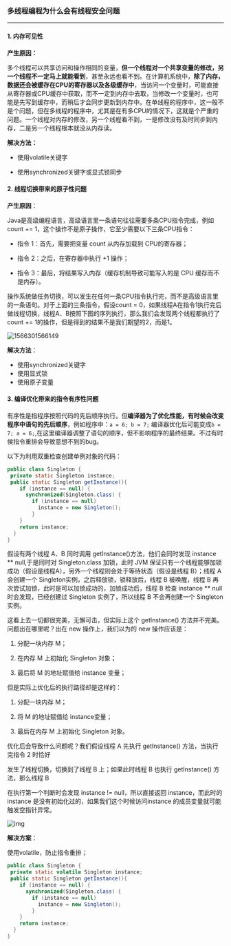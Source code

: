 ### 多线程编程为什么会有线程安全问题

***

#### 1. 内存可见性

**产生原因：**

多个线程可以共享访问和操作相同的变量，**但一个线程对一个共享变量的修改，另一个线程不一定马上就能看到**，甚至永远也看不到。在计算机系统中，**除了内存，数据还会被缓存在CPU的寄存器以及各级缓存中**，当访问一个变量时，可能直接从寄存器或CPU缓存中获取，而不一定到内存中去取，当修改一个变量时，也可能是先写到缓存中，而稍后才会同步更新到内存中。在单线程的程序中，这一般不是个问题，但在多线程的程序中，尤其是在有多CPU的情况下，这就是个严重的问题。一个线程对内存的修改，另一个线程看不到，一是修改没有及时同步到内存，二是另一个线程根本就没从内存读。

**解决方法：**

* 使用volatile关键字

* 使用synchronized关键字或显式锁同步 

#### 2. 线程切换带来的原子性问题

**产生原因**：

Java是高级编程语言，高级语言里一条语句往往需要多条CPU指令完成，例如count += 1，这个操作不是原子操作，它至少需要以下三条CPU指令：

* 指令 1：首先，需要把变量 count 从内存加载到 CPU的寄存器；

* 指令 2：之后，在寄存器中执行 +1 操作；
* 指令 3：最后，将结果写入内存（缓存机制导致可能写入的是 CPU 缓存而不是内存）。

操作系统做任务切换，可以发生在任何一条CPU指令执行完，而不是高级语言里的一条语句。对于上面的三条指令，假设count = 0，如果线程A在指令1执行完后做线程切换，线程A、B按照下图的序列执行，那么我们会发现两个线程都执行了count += 1的操作，但是得到的结果不是我们期望的2，而是1。

![1566301566149](C:\Users\renyang\AppData\Roaming\Typora\typora-user-images\1566301566149.png)

**解决方法**：

- 使用synchronized关键字
- 使用显式锁
- 使用原子变量

#### 3. 编译优化带来的指令有序性问题

有序性是指程序按照代码的先后顺序执行。但**编译器为了优化性能，有时候会改变程序中语句的先后顺序**，例如程序中：`a = 6; b = 7;` 编译器优化后可能变成`b = 7; a = 6;`,在这里编译器调整了语句的顺序，但不影响程序的最终结果。不过有时侯指令重排会导致意想不到的bug。

以下为利用双重检查创建单例对象的代码：

```java
public class Singleton {
 private static Singleton instance;
 public static Singleton getInstance(){
    if (instance == null) {
      synchronized(Singleton.class) {
        if (instance == null)
          instance = new Singleton();
        }
    }
    return instance;
  }
}

```

假设有两个线程 A、B 同时调用 getInstance()方法，他们会同时发现 instance ** null,于是同时对 Singleton.class 加锁，此时 JVM 保证只有一个线程能够加锁成功（假设是线程A），另外一个线程则会处于等待状态（假设是线程 B）；线程 A 会创建一个 Singleton实例，之后释放锁，锁释放后，线程 B 被唤醒，线程 B 再次尝试加锁，此时是可以加锁成功的，加锁成功后，线程 B 检查 instance ** null 时会发现，已经创建过 Singleton 实例了，所以线程 B 不会再创建一个 Singleton 实例。

这看上去一切都很完美，无懈可击，但实际上这个 getInstance() 方法并不完美。问题出在哪里呢？出在 new 操作上，我们以为的 new 操作应该是：

1. 分配一块内存 M；

2. 在内存 M 上初始化 Singleton 对象；
3. 最后将 M 的地址赋值给 instance 变量；

但是实际上优化后的执行路径却是这样的：

1. 分配一块内存 M； 

2. 将 M 的地址赋值给 instance变量；

3. 最后在内存 M 上初始化 Singleton 对象。

优化后会导致什么问题呢？我们假设线程 A 先执行 getInstance() 方法，当执行完指令 2 时恰好

发生了线程切换，切换到了线程 B 上；如果此时线程 B 也执行 getInstance() 方法，那么线程 B

在执行第一个判断时会发现 instance != null，所以直接返回 instance，而此时的instance 是没有初始化过的，如果我们这个时候访问instance 的成员变量就可能触发空指针异常。

![img](https://static001.geekbang.org/resource/image/64/d8/64c955c65010aae3902ec918412827d8.png)

**解决方案**：

使用volatile，防止指令重排；

```java
public class Singleton {
 private static volatile Singleton instance;
 public static Singleton getInstance(){
    if (instance == null) {
      synchronized(Singleton.class) {
        if (instance == null)
          instance = new Singleton();
        }
    }
    return instance;
  }
}
```

